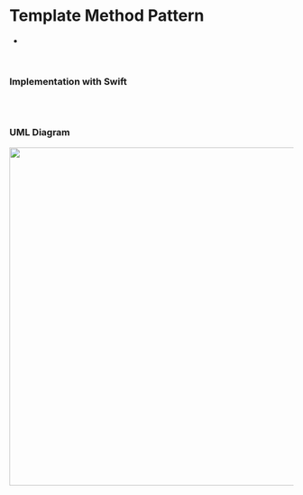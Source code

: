 # Template Method Pattern

- 


<br>

### Implementation with Swift



```swift

```



<br>

### UML Diagram

<img src="" width="600" />

